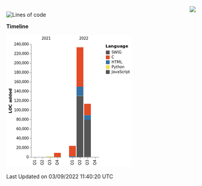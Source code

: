 <img align="right" src="https://count.getloli.com/get/@:TauCeti0207?theme=rule34">

<!--START_SECTION:waka-->
![Lines of code](https://img.shields.io/badge/From%20Hello%20World%20I%27ve%20Written-380%20Thousand%20lines%20of%20code-blue)

**Timeline**

![Chart not found](https://raw.githubusercontent.com/TauCeti0207/TauCeti0207/main/charts/bar_graph.png) 


 Last Updated on 03/09/2022 11:40:20 UTC
<!--END_SECTION:waka-->


